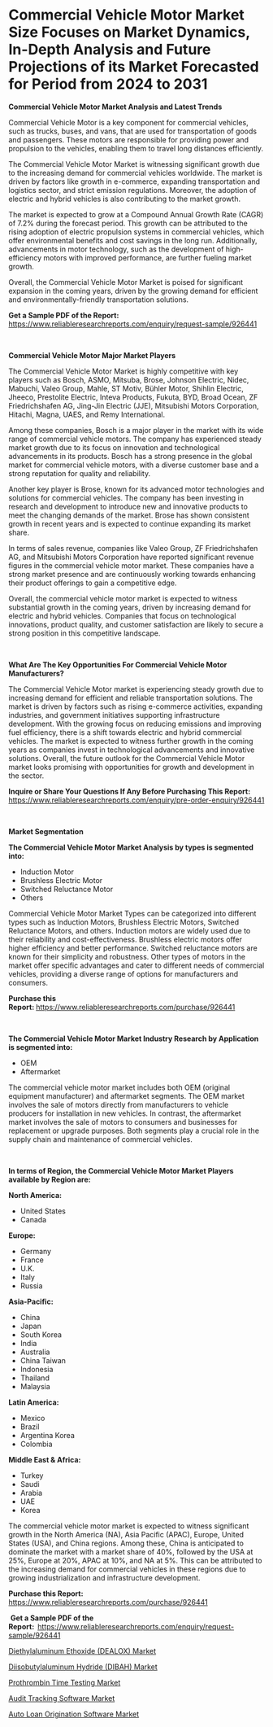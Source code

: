 <p><h1>Commercial Vehicle Motor Market Size Focuses on Market Dynamics, In-Depth Analysis and Future Projections of its Market Forecasted for Period from 2024 to 2031</h1></p><p><strong>Commercial Vehicle Motor Market Analysis and Latest Trends</strong></p>
<p><p>Commercial Vehicle Motor is a key component for commercial vehicles, such as trucks, buses, and vans, that are used for transportation of goods and passengers. These motors are responsible for providing power and propulsion to the vehicles, enabling them to travel long distances efficiently.</p><p>The Commercial Vehicle Motor Market is witnessing significant growth due to the increasing demand for commercial vehicles worldwide. The market is driven by factors like growth in e-commerce, expanding transportation and logistics sector, and strict emission regulations. Moreover, the adoption of electric and hybrid vehicles is also contributing to the market growth.</p><p>The market is expected to grow at a Compound Annual Growth Rate (CAGR) of 7.2% during the forecast period. This growth can be attributed to the rising adoption of electric propulsion systems in commercial vehicles, which offer environmental benefits and cost savings in the long run. Additionally, advancements in motor technology, such as the development of high-efficiency motors with improved performance, are further fueling market growth.</p><p>Overall, the Commercial Vehicle Motor Market is poised for significant expansion in the coming years, driven by the growing demand for efficient and environmentally-friendly transportation solutions.</p></p>
<p><strong>Get a Sample PDF of the Report:&nbsp;</strong> <a href="https://www.reliableresearchreports.com/enquiry/request-sample/926441">https://www.reliableresearchreports.com/enquiry/request-sample/926441</a></p>
<p>&nbsp;</p>
<p><strong>Commercial Vehicle Motor Major Market Players</strong></p>
<p><p>The Commercial Vehicle Motor Market is highly competitive with key players such as Bosch, ASMO, Mitsuba, Brose, Johnson Electric, Nidec, Mabuchi, Valeo Group, Mahle, ST Motiv, Bühler Motor, Shihlin Electric, Jheeco, Prestolite Electric, Inteva Products, Fukuta, BYD, Broad Ocean, ZF Friedrichshafen AG, Jing-Jin Electric (JJE), Mitsubishi Motors Corporation, Hitachi, Magna, UAES, and Remy International.</p><p>Among these companies, Bosch is a major player in the market with its wide range of commercial vehicle motors. The company has experienced steady market growth due to its focus on innovation and technological advancements in its products. Bosch has a strong presence in the global market for commercial vehicle motors, with a diverse customer base and a strong reputation for quality and reliability.</p><p>Another key player is Brose, known for its advanced motor technologies and solutions for commercial vehicles. The company has been investing in research and development to introduce new and innovative products to meet the changing demands of the market. Brose has shown consistent growth in recent years and is expected to continue expanding its market share.</p><p>In terms of sales revenue, companies like Valeo Group, ZF Friedrichshafen AG, and Mitsubishi Motors Corporation have reported significant revenue figures in the commercial vehicle motor market. These companies have a strong market presence and are continuously working towards enhancing their product offerings to gain a competitive edge.</p><p>Overall, the commercial vehicle motor market is expected to witness substantial growth in the coming years, driven by increasing demand for electric and hybrid vehicles. Companies that focus on technological innovations, product quality, and customer satisfaction are likely to secure a strong position in this competitive landscape.</p></p>
<p>&nbsp;</p>
<p><strong>What Are The Key Opportunities For Commercial Vehicle Motor Manufacturers?</strong></p>
<p><p>The Commercial Vehicle Motor market is experiencing steady growth due to increasing demand for efficient and reliable transportation solutions. The market is driven by factors such as rising e-commerce activities, expanding industries, and government initiatives supporting infrastructure development. With the growing focus on reducing emissions and improving fuel efficiency, there is a shift towards electric and hybrid commercial vehicles. The market is expected to witness further growth in the coming years as companies invest in technological advancements and innovative solutions. Overall, the future outlook for the Commercial Vehicle Motor market looks promising with opportunities for growth and development in the sector.</p></p>
<p><strong>Inquire or Share Your Questions If Any Before Purchasing This Report:</strong> <a href="https://www.reliableresearchreports.com/enquiry/pre-order-enquiry/926441">https://www.reliableresearchreports.com/enquiry/pre-order-enquiry/926441</a></p>
<p>&nbsp;</p>
<p><strong>Market Segmentation</strong></p>
<p><strong>The Commercial Vehicle Motor Market Analysis by types is segmented into:</strong></p>
<p><ul><li>Induction Motor</li><li>Brushless Electric Motor</li><li>Switched Reluctance Motor</li><li>Others</li></ul></p>
<p><p>Commercial Vehicle Motor Market Types can be categorized into different types such as Induction Motors, Brushless Electric Motors, Switched Reluctance Motors, and others. Induction motors are widely used due to their reliability and cost-effectiveness. Brushless electric motors offer higher efficiency and better performance. Switched reluctance motors are known for their simplicity and robustness. Other types of motors in the market offer specific advantages and cater to different needs of commercial vehicles, providing a diverse range of options for manufacturers and consumers.</p></p>
<p><strong>Purchase this Report:&nbsp;</strong><a href="https://www.reliableresearchreports.com/purchase/926441">https://www.reliableresearchreports.com/purchase/926441</a></p>
<p>&nbsp;</p>
<p><strong>The Commercial Vehicle Motor Market Industry Research by Application is segmented into:</strong></p>
<p><ul><li>OEM</li><li>Aftermarket</li></ul></p>
<p><p>The commercial vehicle motor market includes both OEM (original equipment manufacturer) and aftermarket segments. The OEM market involves the sale of motors directly from manufacturers to vehicle producers for installation in new vehicles. In contrast, the aftermarket market involves the sale of motors to consumers and businesses for replacement or upgrade purposes. Both segments play a crucial role in the supply chain and maintenance of commercial vehicles.</p></p>
<p>&nbsp;</p>
<p><strong>In terms of Region, the Commercial Vehicle Motor Market Players available by Region are:</strong></p>
<p>
    <p> <strong> North America: </strong>
        <ul>
            <li>United States</li>
            <li>Canada</li>
        </ul>
        </p> 
    <p> <strong> Europe: </strong>
        <ul>
            <li>Germany</li>
            <li>France</li>
            <li>U.K.</li>
            <li>Italy</li>
            <li>Russia</li>
        </ul>
        </p> 
    <p> <strong> Asia-Pacific: </strong>
        <ul>
            <li>China</li>
            <li>Japan</li>
            <li>South Korea</li>
            <li>India</li>
            <li>Australia</li>
            <li>China Taiwan</li>
            <li>Indonesia</li>
            <li>Thailand</li>
            <li>Malaysia</li>
        </ul>
        </p> 
    <p> <strong> Latin America: </strong>
        <ul>
            <li>Mexico</li>
            <li>Brazil</li>
            <li>Argentina Korea</li>
            <li>Colombia</li>
        </ul>
        </p> 
    <p> <strong> Middle East & Africa: </strong>
        <ul>
            <li>Turkey</li>
            <li>Saudi</li>
            <li>Arabia</li>
            <li>UAE</li>
            <li>Korea</li>
        </ul>
    </p>
    </p>
<p><p>The commercial vehicle motor market is expected to witness significant growth in the North America (NA), Asia Pacific (APAC), Europe, United States (USA), and China regions. Among these, China is anticipated to dominate the market with a market share of 40%, followed by the USA at 25%, Europe at 20%, APAC at 10%, and NA at 5%. This can be attributed to the increasing demand for commercial vehicles in these regions due to growing industrialization and infrastructure development.</p></p>
<p><strong>Purchase this Report: </strong><a href="https://www.reliableresearchreports.com/purchase/926441">https://www.reliableresearchreports.com/purchase/926441</a></p>
<p>&nbsp;<strong>Get a Sample PDF of the Report:&nbsp;&nbsp;</strong><a href="https://www.reliableresearchreports.com/enquiry/request-sample/926441">https://www.reliableresearchreports.com/enquiry/request-sample/926441</a></p>
<p><strong></strong></p>
<p><p><a href="https://github.com/fiixsa/Market-Research-Report-List-1/blob/main/diethylaluminum-ethoxide-dealox-market.md">Diethylaluminum Ethoxide (DEALOX) Market</a></p><p><a href="https://github.com/Airanohannonzb68e5pb53oc1/Market-Research-Report-List-1/blob/main/diisobutylaluminum-hydride-dibah-market.md">Diisobutylaluminum Hydride (DIBAH) Market</a></p><p><a href="https://medium.com/@kathyfisher51/prothrombin-time-testing-market-research-report-its-history-and-forecast-2024-to-2031-97509cf39e42">Prothrombin Time Testing Market</a></p><p><a href="https://medium.com/@joanobrien1990/audit-tracking-software-market-research-report-its-history-and-forecast-2024-to-2031-8e7ae85c7591">Audit Tracking Software Market</a></p><p><a href="https://medium.com/@joanobrien1990/auto-loan-origination-software-market-analysis-its-cagr-market-segmentation-and-global-industry-756c17a36282">Auto Loan Origination Software Market</a></p></p>